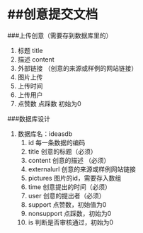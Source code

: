 ##创意提交文档
===
###上传创意（需要存到数据库里的）
1. 标题 title
2. 描述 content
3. 外部链接 （创意的来源或样例的网站链接）
4. 图片上传
5. 上传时间
6. 上传用户
7. 点赞数 点踩数 初始为0
 
###数据库设计
1. 数据库名：ideasdb
	1. id 每一条数据的编码
	2. title 创意的标题（必须）
	3. content 创意的描述 （必须）
	4. externalurl 创意的来源或样例网站链接
	5. pictures 图片的id，需要存入数组
	6. time 创意提出的时间（必须）
	7. user 创意的提出者（必须）
	8. support 点赞数，初始值为0
	9. nonsupport 点踩数，初始为0
	9. is 判断是否审核通过，初始为0